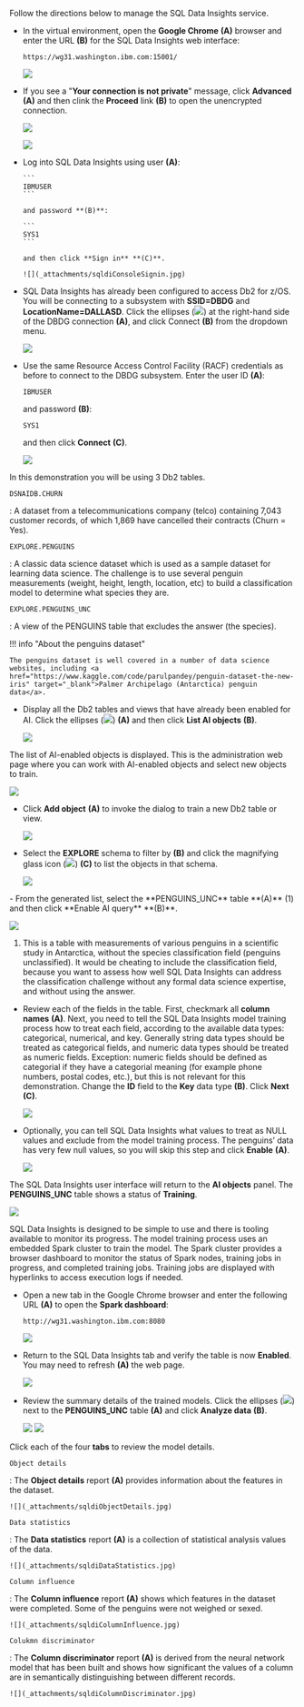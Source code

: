 Follow the directions below to manage the SQL Data Insights service.

- In the virtual environment, open the **Google Chrome** **(A)** browser and enter the URL **(B)** for the SQL Data Insights web interface:

    ```
    https://wg31.washington.ibm.com:15001/
    ```
    
    ![](_attachments/googleOpen.jpg)

- If you see a "**Your connection is not private**" message, click **Advanced** **(A)** and then clink the **Proceed** link **(B)** to open the unencrypted connection.

     ![](_attachments/googleException.jpg)

     ![](_attachments/googleException2.jpg)

- Log into SQL Data Insights using user **(A)**:

      ```
      IBMUSER
      ```

      and password **(B)**:

      ```
      SYS1
      ```

      and then click **Sign in** **(C)**.

      ![](_attachments/sqldiConsoleSignin.jpg)

- SQL Data Insights has already been configured to access Db2 for z/OS. You will be connecting to a subsystem with **SSID=DBDG** and **LocationName=DALLASD**. Click the ellipses (![](_attachments/ellipses.png)) at the right-hand side of the DBDG connection **(A)**, and click Connect **(B)** from the dropdown menu.

     ![](_attachments/sqldiConnect.jpg)

- Use the same Resource Access Control Facility (RACF) credentials as before to connect to the DBDG subsystem. Enter the user ID **(A)**:
  
    ```
    IBMUSER
    ```
    
     and password **(B)**:
     
     ```
     SYS1
     ```
     
     and then click **Connect** **(C)**.

     ![](_attachments/sqldiLogin.jpg)

In this demonstration you will be using 3 Db2 tables.

`DSNAIDB.CHURN`

:   A dataset from a telecommunications company (telco) containing 7,043 customer records, of which 1,869 have cancelled their contracts (Churn = Yes).

`EXPLORE.PENGUINS`

:   A classic data science dataset which is used as a sample dataset for learning data science. The challenge is to use several penguin measurements (weight, height, length, location, etc) to build a classification model to determine what species they are.

`EXPLORE.PENGUINS_UNC`

:   A view of the PENGUINS table that excludes the answer (the species).

!!! info "About the penguins dataset"

    The penguins dataset is well covered in a number of data science websites, including <a href="https://www.kaggle.com/code/parulpandey/penguin-dataset-the-new-iris" target="_blank">Palmer Archipelago (Antarctica) penguin data</a>.

- Display all the Db2 tables and views that have already been enabled for AI. Click the ellipses (![](_attachments/ellipses.png)) **(A)** and then click **List AI objects** **(B)**.

    ![](_attachments/sqldiListAIObjects.jpg)

The list of AI-enabled objects is displayed. This is the administration web page where you can work with AI-enabled objects and select new objects to train.

![](_attachments/sqldiAllAIObjects.jpg)

- Click **Add object** **(A)** to invoke the dialog to train a new Db2 table or view.

    ![](_attachments/sqldiAddObject.jpg)

- Select the **EXPLORE** schema to filter by **(B)** and click the magnifying glass icon (![](_attachments/magnifyingGlass.png)) **(C)** to list the objects in that schema.

    ![](_attachments/sqldiExploreBy.jpg)

<div class="annotate" markdown>    
- From the generated list, select the **PENGUINS_UNC** table **(A)** (1) and then click **Enable AI query** **(B)**.
 
   ![](_attachments/sqldiEnableAIQuery.jpg)

</div>

1.  This is a table with measurements of various penguins in a scientific study in Antarctica, without the species classification field (penguins unclassified). It would be cheating to include the classification field, because you want to assess how well SQL Data Insights can address the classification challenge without any formal data science expertise, and without using the answer.

- Review each of the fields in the table. First, checkmark all **column names** **(A)**. Next, you need to tell the SQL Data Insights model training process how to treat each field, according to the available data types: categorical, numerical, and key. Generally string data types should be treated as categorical fields, and numeric data types should be treated as numeric fields. Exception: numeric fields should be defined as categorial if they have a categorial meaning (for example phone numbers, postal codes, etc.), but this is not relevant for this demonstration. Change the **ID** field to the **Key** data type **(B)**. Click **Next** **(C)**.

    ![](_attachments/sqldiSelectColumns.jpg)

- Optionally, you can tell SQL Data Insights what values to treat as NULL values and exclude from the model training process. The penguins’ data has very few null values, so you will skip this step and click **Enable** **(A)**.

    ![](_attachments/sqldiEnableAIQuery2.jpg)

The SQL Data Insights user interface will return to the **AI objects** panel. The **PENGUINS_UNC** table shows a status of **Training**.

![](_attachments/sqldbTraningInProgress.jpg)

SQL Data Insights is designed to be simple to use and there is tooling available to monitor its progress. The model training process uses an embedded Spark cluster to train the model. The Spark cluster provides a browser dashboard to monitor the status of Spark nodes, training jobs in progress, and completed training jobs. Training jobs are displayed with hyperlinks to access execution logs if needed.

- Open a new tab in the Google Chrome browser and enter the following URL **(A)** to open the **Spark dashboard**: 

    ```
    http://wg31.washington.ibm.com:8080
    ```

    ![](_attachments/openSparkdashboard.jpg)

- Return to the SQL Data Insights tab and verify the table is now **Enabled**. You may need to refresh **(A)** the web page.

    ![](_attachments/sqldiRefreshBrowser.jpg)

- Review the summary details of the trained models. Click the ellipses (![](_attachments/ellipses.png)) next to the **PENGUINS_UNC** table **(A)** and click **Analyze data** **(B)**.

    ![](_attachments/sqldiSummaryDetails.jpg)
    ![](_attachments/sqldiSummaryDetailAnalyze.jpg)

Click each of the four **tabs** to review the model details.

`Object details`

:   The **Object details** report **(A)** provides information about the features in the dataset.

    ![](_attachments/sqldiObjectDetails.jpg)

`Data statistics`

:   The **Data statistics** report **(A)** is a collection of statistical analysis values of the data.

    ![](_attachments/sqldiDataStatistics.jpg)

`Column influence`

:   The **Column influence** report **(A)** shows which features in the dataset were completed. Some of the penguins were not weighed or sexed.

    ![](_attachments/sqldiColumnInfluence.jpg)

`Colukmn discriminator`

:   The **Column discriminator** report **(A)** is derived from the neural network model that has been built and shows how significant the values of a column are in semantically distinguishing between different records.

    ![](_attachments/sqldiColumnDiscriminator.jpg)

